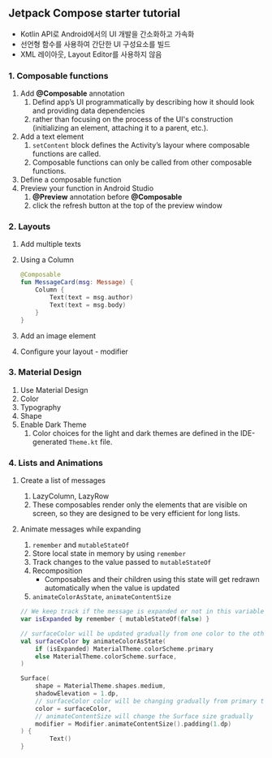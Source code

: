 ## Jetpack Compose starter tutorial

- Kotlin API로 Android에서의 UI 개발을 간소화하고 가속화
- 선언형 함수를 사용하여 간단한 UI 구성요소를 빌드
- XML 레이아웃, Layout Editor를 사용하지 않음

### 1. **Composable functions**

1. Add **@Composable** annotation
    1. Defind app’s UI programmatically by describing how it should look and providing data dependencies
    2. rather than focusing on the process of the UI's construction (initializing an element, attaching it to a parent, etc.).
2. Add a text element
    1. `setContent` block defines the Activity’s layour where composable functions are called.
    2. Composable functions can only be called from other composable functions.
3. Define a composable function
4. Preview your function in Android Studio
    1. **@Preview** annotation before **@Composable**
    2. click the refresh button at the top of the preview window

### 2. Layouts

1. Add multiple texts
2. Using a Column

    ```kotlin
    @Composable
    fun MessageCard(msg: Message) {
        Column {
            Text(text = msg.author)
            Text(text = msg.body)
        }
    }
    ```

3. Add an image element
4. Configure your layout - modifier

### 3. Material Design

1. Use Material Design
2. Color
3. Typography
4. Shape
5. Enable Dark Theme
    1. Color choices for the light and dark themes are defined in the IDE-generated `Theme.kt` file.

### 4. Lists and Animations

1. Create a list of messages
    1. LazyColumn, LazyRow
    2. These composables render only the elements that are visible on screen, so they are designed to be very efficient for long lists.
2. Animate messages while expanding
    1. `remember` and `mutableStateOf`
    2. Store local state in memory by using `remember`
    3. Track changes to the value passed to `mutableStateOf`
    4. Recomposition
        - Composables and their children using this state will get redrawn automatically when the value is updated
    5. `animateColorAsState`, `animateContentSize`

    ```kotlin
    // We keep track if the message is expanded or not in this variable
    var isExpanded by remember { mutableStateOf(false) }
    
    // surfaceColor will be updated gradually from one color to the other
    val surfaceColor by animateColorAsState(
        if (isExpanded) MaterialTheme.colorScheme.primary
        else MaterialTheme.colorScheme.surface,
    )
    
    Surface(
        shape = MaterialTheme.shapes.medium,
        shadowElevation = 1.dp,
        // surfaceColor color will be changing gradually from primary to surface
        color = surfaceColor,
        // animateContentSize will change the Surface size gradually
        modifier = Modifier.animateContentSize().padding(1.dp)
    ) {
    		Text()
    }
    ```
